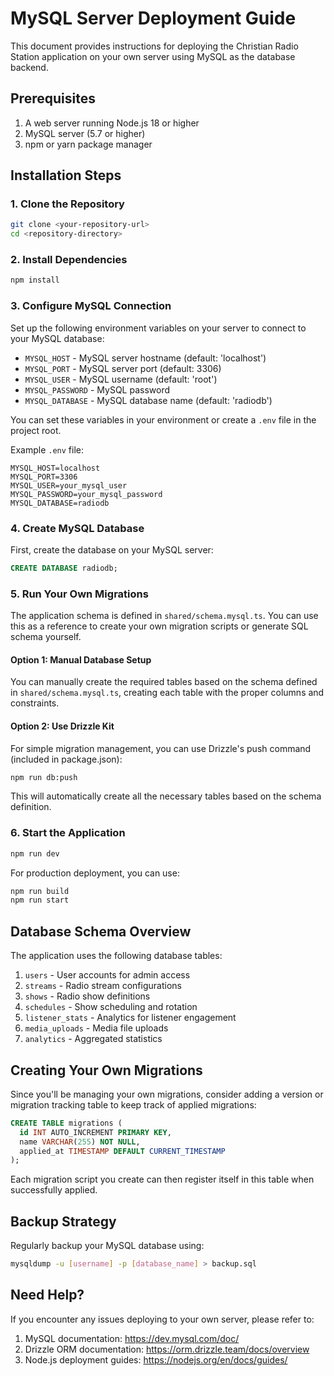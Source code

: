 # MySQL Server Deployment Guide

This document provides instructions for deploying the Christian Radio Station application on your own server using MySQL as the database backend.

## Prerequisites

1. A web server running Node.js 18 or higher
2. MySQL server (5.7 or higher)
3. npm or yarn package manager

## Installation Steps

### 1. Clone the Repository

```bash
git clone <your-repository-url>
cd <repository-directory>
```

### 2. Install Dependencies

```bash
npm install
```

### 3. Configure MySQL Connection

Set up the following environment variables on your server to connect to your MySQL database:

- `MYSQL_HOST` - MySQL server hostname (default: 'localhost')
- `MYSQL_PORT` - MySQL server port (default: 3306)
- `MYSQL_USER` - MySQL username (default: 'root')
- `MYSQL_PASSWORD` - MySQL password
- `MYSQL_DATABASE` - MySQL database name (default: 'radiodb')

You can set these variables in your environment or create a `.env` file in the project root.

Example `.env` file:
```
MYSQL_HOST=localhost
MYSQL_PORT=3306
MYSQL_USER=your_mysql_user
MYSQL_PASSWORD=your_mysql_password
MYSQL_DATABASE=radiodb
```

### 4. Create MySQL Database

First, create the database on your MySQL server:

```sql
CREATE DATABASE radiodb;
```

### 5. Run Your Own Migrations

The application schema is defined in `shared/schema.mysql.ts`. You can use this as a reference to create your own migration scripts or generate SQL schema yourself.

#### Option 1: Manual Database Setup

You can manually create the required tables based on the schema defined in `shared/schema.mysql.ts`, creating each table with the proper columns and constraints.

#### Option 2: Use Drizzle Kit

For simple migration management, you can use Drizzle's push command (included in package.json):

```bash
npm run db:push
```

This will automatically create all the necessary tables based on the schema definition.

### 6. Start the Application

```bash
npm run dev
```

For production deployment, you can use:

```bash
npm run build
npm run start
```

## Database Schema Overview

The application uses the following database tables:

1. `users` - User accounts for admin access
2. `streams` - Radio stream configurations
3. `shows` - Radio show definitions
4. `schedules` - Show scheduling and rotation
5. `listener_stats` - Analytics for listener engagement
6. `media_uploads` - Media file uploads
7. `analytics` - Aggregated statistics

## Creating Your Own Migrations

Since you'll be managing your own migrations, consider adding a version or migration tracking table to keep track of applied migrations:

```sql
CREATE TABLE migrations (
  id INT AUTO_INCREMENT PRIMARY KEY,
  name VARCHAR(255) NOT NULL,
  applied_at TIMESTAMP DEFAULT CURRENT_TIMESTAMP
);
```

Each migration script you create can then register itself in this table when successfully applied.

## Backup Strategy

Regularly backup your MySQL database using:

```bash
mysqldump -u [username] -p [database_name] > backup.sql
```

## Need Help?

If you encounter any issues deploying to your own server, please refer to:

1. MySQL documentation: https://dev.mysql.com/doc/
2. Drizzle ORM documentation: https://orm.drizzle.team/docs/overview
3. Node.js deployment guides: https://nodejs.org/en/docs/guides/